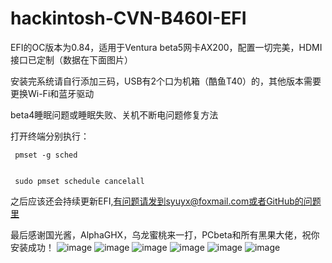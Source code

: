 # hackintosh-CVN-B460I-EFI
EFI的OC版本为0.84，适用于Ventura beta5网卡AX200，配置一切完美，HDMI接口已定制（数据在下面图片）


安装完系统请自行添加三码，USB有2个口为机箱（酷鱼T40）的，其他版本需要更换Wi-Fi和蓝牙驱动


beta4睡眠问题或睡眠失败、关机不断电问题修复方法


打开终端分别执行：
     
     
     pmset -g sched


     sudo pmset schedule cancelall


之后应该还会持续更新EFI,有问题请发到syuyx@foxmail.com或者GitHub的问题里


最后感谢国光酱，AlphaGHX，乌龙蜜桃来一打，PCbeta和所有黑果大佬，祝你安装成功！
![image](https://user-images.githubusercontent.com/88355063/183789396-2b05e942-e574-4112-8e8b-456df908f7ce.png)
![image](https://user-images.githubusercontent.com/88355063/183789418-746e52f8-32fa-4845-8300-db1527993b74.png)
![image](https://user-images.githubusercontent.com/88355063/182590659-e492d306-4daa-412d-bce3-b8dafded9312.png)
![image](https://user-images.githubusercontent.com/88355063/181165444-c5226244-c94c-4ffc-aa9a-cb84eb1361fd.png)
![image](https://user-images.githubusercontent.com/88355063/181165449-30eb5938-999f-4fbe-9cf1-4bb40e5a4c41.png)
![image](https://user-images.githubusercontent.com/88355063/182870389-b6e135e5-2aa9-417b-b3b7-3f17852a5d2d.png)
